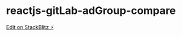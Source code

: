 # reactjs-gitLab-adGroup-compare

[Edit on StackBlitz ⚡️](https://stackblitz.com/edit/react-data-fetching-with-react-hooks-ub3scn)